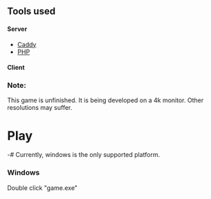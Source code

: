 ## Tools used
#### Server
- [Caddy](https://github.com/caddyserver/caddy)
- [PHP](https://github.com/php/php-src)

#### Client


### Note:
This game is unfinished. It is being developed on a 4k monitor. Other resolutions may suffer.

# Play
-# Currently, windows is the only supported platform.
### Windows
Double click "game.exe"

